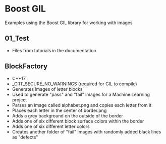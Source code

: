 # Boost GIL
Examples using the Boost GIL library for working with images

## 01_Test
* Files from tutorials in the documentation

## BlockFactory
* C++17
* _CRT_SECURE_NO_WARNINGS (required for GIL to compile)
* Generates images of letter blocks
* Used to generate "pass" and "fail" images for a Machine Learning project
* Parses an image called alphabet.png and copies each letter from it
* Places each letter in the center of border.png
* Adds a grey background on the outside of the border
* Adds one of six different block surface colors within the border
* Adds one of six different letter colors
* Creates another folder of "fail" images with randomly added black lines as "defects"